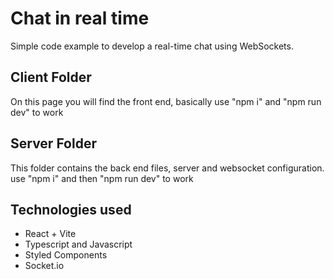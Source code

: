 # Chat in real time
Simple code example to develop a real-time chat using WebSockets.

## Client Folder
On this page you will find the front end, basically use "npm i" and "npm run dev" to work

## Server Folder
This folder contains the back end files, server and websocket configuration. use "npm i" and then "npm run dev" to work

## Technologies used
- React + Vite
- Typescript and Javascript
- Styled Components
- Socket.io
